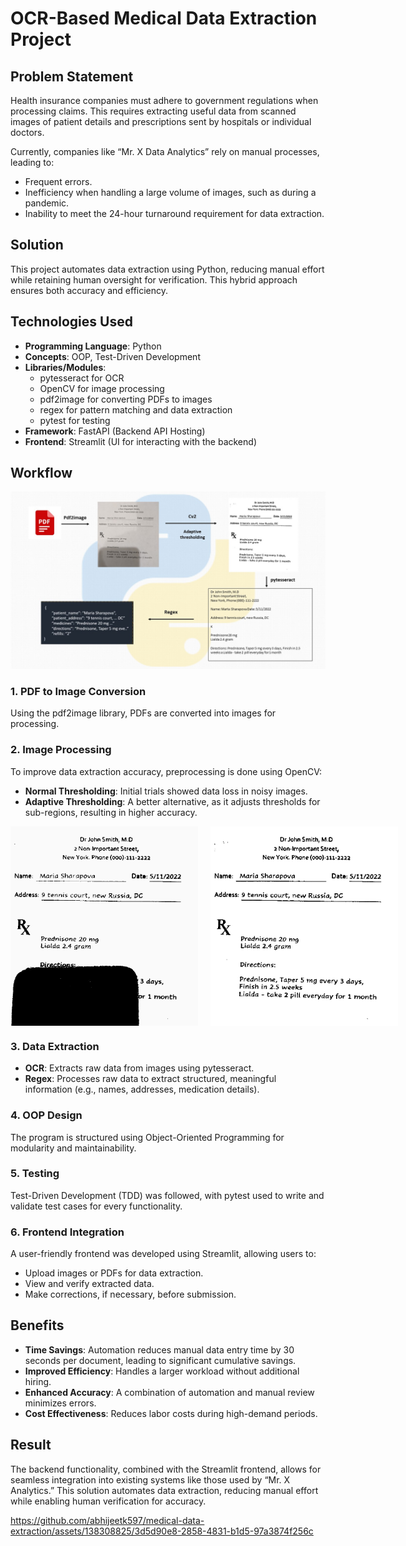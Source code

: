 # OCR-Based Medical Data Extraction Project

## Problem Statement
Health insurance companies must adhere to government regulations when processing claims. This requires extracting useful data from scanned images of patient details and prescriptions sent by hospitals or individual doctors.

Currently, companies like “Mr. X Data Analytics” rely on manual processes, leading to:

- Frequent errors.
- Inefficiency when handling a large volume of images, such as during a pandemic.
- Inability to meet the 24-hour turnaround requirement for data extraction.

## Solution
This project automates data extraction using Python, reducing manual effort while retaining human oversight for verification. This hybrid approach ensures both accuracy and efficiency.

## Technologies Used
- **Programming Language**: Python
- **Concepts**: OOP, Test-Driven Development
- **Libraries/Modules**:
  - pytesseract for OCR
  - OpenCV for image processing
  - pdf2image for converting PDFs to images
  - regex for pattern matching and data extraction
  - pytest for testing
- **Framework**: FastAPI (Backend API Hosting)
- **Frontend**: Streamlit (UI for interacting with the backend)

## Workflow
![Workflow](https://github.com/chaithra-03/OCR_data_extraction/raw/master/Resources/workflow.jpg)


### 1. PDF to Image Conversion
Using the pdf2image library, PDFs are converted into images for processing.

### 2. Image Processing
To improve data extraction accuracy, preprocessing is done using OpenCV:
- **Normal Thresholding**: Initial trials showed data loss in noisy images.
- **Adaptive Thresholding**: A better alternative, as it adjusts thresholds for sub-regions, resulting in higher accuracy.

<div style="display: flex;">
    <img src="https://github.com/chaithra-03/OCR_data_extraction/raw/master/Resources/filter_dark.jpg" width="300" style="margin-right: 20px;"/>
    <img src="https://github.com/chaithra-03/OCR_data_extraction/raw/master/Resources/adaptive_filter_dark.jpg" width="300"/>
</div>






### 3. Data Extraction
- **OCR**: Extracts raw data from images using pytesseract.
- **Regex**: Processes raw data to extract structured, meaningful information (e.g., names, addresses, medication details).

### 4. OOP Design
The program is structured using Object-Oriented Programming for modularity and maintainability.

### 5. Testing
Test-Driven Development (TDD) was followed, with pytest used to write and validate test cases for every functionality.

### 6. Frontend Integration
A user-friendly frontend was developed using Streamlit, allowing users to:
- Upload images or PDFs for data extraction.
- View and verify extracted data.
- Make corrections, if necessary, before submission.

## Benefits
- **Time Savings**: Automation reduces manual data entry time by 30 seconds per document, leading to significant cumulative savings.
- **Improved Efficiency**: Handles a larger workload without additional hiring.
- **Enhanced Accuracy**: A combination of automation and manual review minimizes errors.
- **Cost Effectiveness**: Reduces labor costs during high-demand periods.

## Result
The backend functionality, combined with the Streamlit frontend, allows for seamless integration into existing systems like those used by “Mr. X Analytics.” This solution automates data extraction, reducing manual effort while enabling human verification for accuracy.

https://github.com/abhijeetk597/medical-data-extraction/assets/138308825/3d5d90e8-2858-4831-b1d5-97a3874f256c





